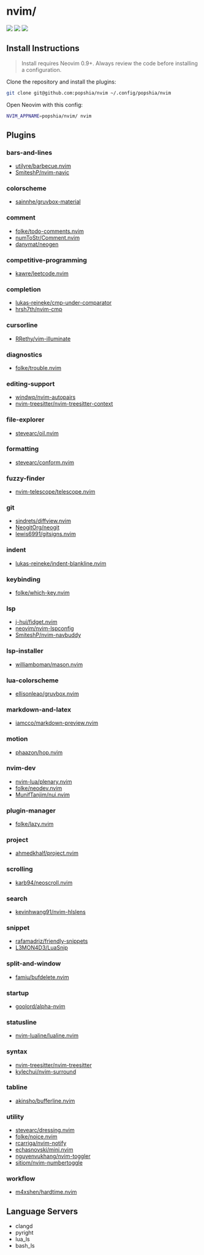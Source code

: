 # nvim/

<a href="https://dotfyle.com/popshia/nvim"><img src="https://dotfyle.com/popshia/nvim/badges/plugins?style=flat" /></a>
<a href="https://dotfyle.com/popshia/nvim"><img src="https://dotfyle.com/popshia/nvim/badges/leaderkey?style=flat" /></a>
<a href="https://dotfyle.com/popshia/nvim"><img src="https://dotfyle.com/popshia/nvim/badges/plugin-manager?style=flat" /></a>


## Install Instructions

 > Install requires Neovim 0.9+. Always review the code before installing a configuration.

Clone the repository and install the plugins:

```sh
git clone git@github.com:popshia/nvim ~/.config/popshia/nvim
```

Open Neovim with this config:

```sh
NVIM_APPNAME=popshia/nvim/ nvim
```

## Plugins

### bars-and-lines

+ [utilyre/barbecue.nvim](https://dotfyle.com/plugins/utilyre/barbecue.nvim)
+ [SmiteshP/nvim-navic](https://dotfyle.com/plugins/SmiteshP/nvim-navic)
### colorscheme

+ [sainnhe/gruvbox-material](https://dotfyle.com/plugins/sainnhe/gruvbox-material)
### comment

+ [folke/todo-comments.nvim](https://dotfyle.com/plugins/folke/todo-comments.nvim)
+ [numToStr/Comment.nvim](https://dotfyle.com/plugins/numToStr/Comment.nvim)
+ [danymat/neogen](https://dotfyle.com/plugins/danymat/neogen)
### competitive-programming

+ [kawre/leetcode.nvim](https://dotfyle.com/plugins/kawre/leetcode.nvim)
### completion

+ [lukas-reineke/cmp-under-comparator](https://dotfyle.com/plugins/lukas-reineke/cmp-under-comparator)
+ [hrsh7th/nvim-cmp](https://dotfyle.com/plugins/hrsh7th/nvim-cmp)
### cursorline

+ [RRethy/vim-illuminate](https://dotfyle.com/plugins/RRethy/vim-illuminate)
### diagnostics

+ [folke/trouble.nvim](https://dotfyle.com/plugins/folke/trouble.nvim)
### editing-support

+ [windwp/nvim-autopairs](https://dotfyle.com/plugins/windwp/nvim-autopairs)
+ [nvim-treesitter/nvim-treesitter-context](https://dotfyle.com/plugins/nvim-treesitter/nvim-treesitter-context)
### file-explorer

+ [stevearc/oil.nvim](https://dotfyle.com/plugins/stevearc/oil.nvim)
### formatting

+ [stevearc/conform.nvim](https://dotfyle.com/plugins/stevearc/conform.nvim)
### fuzzy-finder

+ [nvim-telescope/telescope.nvim](https://dotfyle.com/plugins/nvim-telescope/telescope.nvim)
### git

+ [sindrets/diffview.nvim](https://dotfyle.com/plugins/sindrets/diffview.nvim)
+ [NeogitOrg/neogit](https://dotfyle.com/plugins/NeogitOrg/neogit)
+ [lewis6991/gitsigns.nvim](https://dotfyle.com/plugins/lewis6991/gitsigns.nvim)
### indent

+ [lukas-reineke/indent-blankline.nvim](https://dotfyle.com/plugins/lukas-reineke/indent-blankline.nvim)
### keybinding

+ [folke/which-key.nvim](https://dotfyle.com/plugins/folke/which-key.nvim)
### lsp

+ [j-hui/fidget.nvim](https://dotfyle.com/plugins/j-hui/fidget.nvim)
+ [neovim/nvim-lspconfig](https://dotfyle.com/plugins/neovim/nvim-lspconfig)
+ [SmiteshP/nvim-navbuddy](https://dotfyle.com/plugins/SmiteshP/nvim-navbuddy)
### lsp-installer

+ [williamboman/mason.nvim](https://dotfyle.com/plugins/williamboman/mason.nvim)
### lua-colorscheme

+ [ellisonleao/gruvbox.nvim](https://dotfyle.com/plugins/ellisonleao/gruvbox.nvim)
### markdown-and-latex

+ [iamcco/markdown-preview.nvim](https://dotfyle.com/plugins/iamcco/markdown-preview.nvim)
### motion

+ [phaazon/hop.nvim](https://dotfyle.com/plugins/phaazon/hop.nvim)
### nvim-dev

+ [nvim-lua/plenary.nvim](https://dotfyle.com/plugins/nvim-lua/plenary.nvim)
+ [folke/neodev.nvim](https://dotfyle.com/plugins/folke/neodev.nvim)
+ [MunifTanjim/nui.nvim](https://dotfyle.com/plugins/MunifTanjim/nui.nvim)
### plugin-manager

+ [folke/lazy.nvim](https://dotfyle.com/plugins/folke/lazy.nvim)
### project

+ [ahmedkhalf/project.nvim](https://dotfyle.com/plugins/ahmedkhalf/project.nvim)
### scrolling

+ [karb94/neoscroll.nvim](https://dotfyle.com/plugins/karb94/neoscroll.nvim)
### search

+ [kevinhwang91/nvim-hlslens](https://dotfyle.com/plugins/kevinhwang91/nvim-hlslens)
### snippet

+ [rafamadriz/friendly-snippets](https://dotfyle.com/plugins/rafamadriz/friendly-snippets)
+ [L3MON4D3/LuaSnip](https://dotfyle.com/plugins/L3MON4D3/LuaSnip)
### split-and-window

+ [famiu/bufdelete.nvim](https://dotfyle.com/plugins/famiu/bufdelete.nvim)
### startup

+ [goolord/alpha-nvim](https://dotfyle.com/plugins/goolord/alpha-nvim)
### statusline

+ [nvim-lualine/lualine.nvim](https://dotfyle.com/plugins/nvim-lualine/lualine.nvim)
### syntax

+ [nvim-treesitter/nvim-treesitter](https://dotfyle.com/plugins/nvim-treesitter/nvim-treesitter)
+ [kylechui/nvim-surround](https://dotfyle.com/plugins/kylechui/nvim-surround)
### tabline

+ [akinsho/bufferline.nvim](https://dotfyle.com/plugins/akinsho/bufferline.nvim)
### utility

+ [stevearc/dressing.nvim](https://dotfyle.com/plugins/stevearc/dressing.nvim)
+ [folke/noice.nvim](https://dotfyle.com/plugins/folke/noice.nvim)
+ [rcarriga/nvim-notify](https://dotfyle.com/plugins/rcarriga/nvim-notify)
+ [echasnovski/mini.nvim](https://dotfyle.com/plugins/echasnovski/mini.nvim)
+ [nguyenvukhang/nvim-toggler](https://dotfyle.com/plugins/nguyenvukhang/nvim-toggler)
+ [sitiom/nvim-numbertoggle](https://dotfyle.com/plugins/sitiom/nvim-numbertoggle)
### workflow

+ [m4xshen/hardtime.nvim](https://dotfyle.com/plugins/m4xshen/hardtime.nvim)
## Language Servers

+ clangd
+ pyright
+ lua_ls
+ bash_ls
